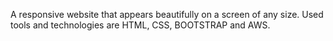 
A responsive website that appears beautifully on a screen of any size.
Used tools and technologies are HTML, CSS, BOOTSTRAP and AWS.


